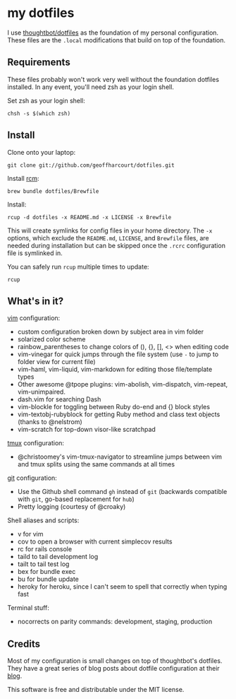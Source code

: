 my dotfiles
===================
I use [thoughtbot/dotfiles](https://github.com/thoughtbot/dotfiles) as the
foundation of my personal configuration. These files are the `.local`
modifications that build on top of the foundation.

Requirements
------------

These files probably won't work very well without the foundation dotfiles
installed. In any event, you'll need zsh as your login shell.

Set zsh as your login shell:

    chsh -s $(which zsh)

Install
-------

Clone onto your laptop:

    git clone git://github.com/geoffharcourt/dotfiles.git

Install [rcm](https://github.com/thoughtbot/rcm):

    brew bundle dotfiles/Brewfile

Install:

    rcup -d dotfiles -x README.md -x LICENSE -x Brewfile

This will create symlinks for config files in your home directory. The `-x`
options, which exclude the `README.md`, `LICENSE`, and `Brewfile` files, are
needed during installation but can be skipped once the `.rcrc` configuration
file is symlinked in.

You can safely run `rcup` multiple times to update:

    rcup

What's in it?
-------------

[vim](http://www.vim.org/) configuration:

* custom configuration broken down by subject area in vim folder
* solarized color scheme
* rainbow_parentheses to change colors of (), {}, [], <> when editing code
* vim-vinegar for quick jumps through the file system (use `-` to jump to
  folder view for current file)
* vim-haml, vim-liquid, vim-markdown for editing those file/template types
* Other awesome @tpope plugins: vim-abolish, vim-dispatch, vim-repeat,
  vim-unimpaired.
* dash.vim for searching Dash
* vim-blockle for toggling between Ruby do-end and {} block styles
* vim-textobj-rubyblock for getting Ruby method and class text objects (thanks
  to @nelstrom)
* vim-scratch for top-down visor-like scratchpad

[tmux](http://robots.thoughtbot.com/a-tmux-crash-course)
configuration:

* @christoomey's vim-tmux-navigator to streamline jumps between vim and tmux
  splits using the same commands at all times

[git](http://git-scm.com/) configuration:

* Use the Github shell command `gh` instead of `git` (backwards compatible with
  `git`, go-based replacement for `hub`)
* Pretty logging (courtesy of @croaky)

Shell aliases and scripts:

* v for vim
* cov to open a browser with current simplecov results
* rc for rails console
* taild to tail development log
* tailt to tail test log
* bex for bundle exec
* bu for bundle update
* heroky for heroku, since I can't seem to spell that correctly when typing fast

Terminal stuff:
* nocorrects on parity commands: development, staging, production

Credits
-------
Most of my configuration is small changes on top of thoughtbot's dotfiles.
They have a great series of blog posts about dotfile configuration at their
[blog](http://robots.thoughtbot.com).

This software is free and distributable under the MIT license.
